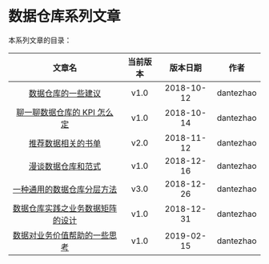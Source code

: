 # 数据仓库系列文章

本系列文章的目录：

|                            文章名                            | 当前版本 |  版本日期  |   作者    |
| :----------------------------------------------------------: | :------: | :--------: | :-------: |
|    [数据仓库的一些建议](./the-tips-of-data-warehouse.md)     |   v1.0   | 2018-10-12 | dantezhao |
|    [聊一聊数据仓库的 KPI 怎么定](./data-warehouse-kpi.md)    |   v1.0   | 2018-10-14 | dantezhao |
|   [推荐数据相关的书单](./book-list-for-data-warehouse.md)    |   v2.0   | 2018-11-12 | dantezhao |
|  [漫谈数据仓库和范式](./data-warehouse-and-normal-form.md)   |   v1.0   | 2018-12-16 | dantezhao |
| [一种通用的数据仓库分层方法](./data-layer-of-the-data-warehouse.md) |   v3.0   | 2018-12-26 | dantezhao |
| [数据仓库实践之业务数据矩阵的设计](./the-design-of-business-data-matrix.md) |   v1.0   | 2018-12-31 | dantezhao |
| [数据对业务价值帮助的一些思考](./the-value-of-data.md) |   v1.0   | 2019-02-15 | dantezhao |